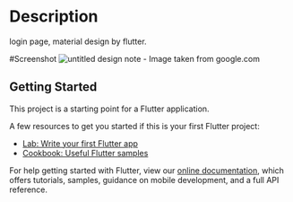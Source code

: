 # Description

login page, material design by flutter.

#Screenshot
![untitled design](https://user-images.githubusercontent.com/33099008/52173204-75be3e80-27a5-11e9-9a66-f519fb3718b8.jpg)
note - Image taken from google.com


## Getting Started

This project is a starting point for a Flutter application.

A few resources to get you started if this is your first Flutter project:

- [Lab: Write your first Flutter app](https://flutter.io/docs/get-started/codelab)
- [Cookbook: Useful Flutter samples](https://flutter.io/docs/cookbook)

For help getting started with Flutter, view our 
[online documentation](https://flutter.io/docs), which offers tutorials, 
samples, guidance on mobile development, and a full API reference.
